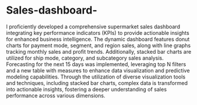 # Sales-dashboard-
I proficiently developed a comprehensive supermarket sales dashboard integrating key performance indicators (KPIs) to provide actionable insights for enhanced business intelligence. The dynamic dashboard features donut charts for payment mode, segment, and region sales, along with line graphs tracking monthly sales and profit trends. Additionally, stacked bar charts are utilized for ship mode, category, and subcategory sales analysis. Forecasting for the next 15 days was implemented, leveraging top N filters and a new table with measures to enhance data visualization and predictive modeling capabilities. Through the utilization of diverse visualization tools and techniques, including stacked bar charts, complex data is transformed into actionable insights, fostering a deeper understanding of sales performance across various dimensions.
